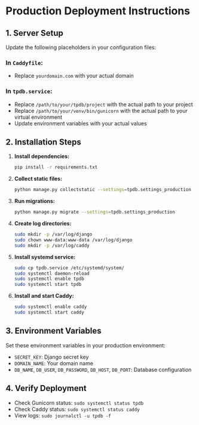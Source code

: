 # Production Deployment Instructions

## 1. Server Setup

Update the following placeholders in your configuration files:

### In `Caddyfile`:
- Replace `yourdomain.com` with your actual domain

### In `tpdb.service`:
- Replace `/path/to/your/tpdb/project` with the actual path to your project
- Replace `/path/to/your/venv/bin/gunicorn` with the actual path to your virtual environment
- Update environment variables with your actual values

## 2. Installation Steps

1. **Install dependencies:**
   ```bash
   pip install -r requirements.txt
   ```

2. **Collect static files:**
   ```bash
   python manage.py collectstatic --settings=tpdb.settings_production
   ```

3. **Run migrations:**
   ```bash
   python manage.py migrate --settings=tpdb.settings_production
   ```

4. **Create log directories:**
   ```bash
   sudo mkdir -p /var/log/django
   sudo chown www-data:www-data /var/log/django
   sudo mkdir -p /var/log/caddy
   ```

5. **Install systemd service:**
   ```bash
   sudo cp tpdb.service /etc/systemd/system/
   sudo systemctl daemon-reload
   sudo systemctl enable tpdb
   sudo systemctl start tpdb
   ```

6. **Install and start Caddy:**
   ```bash
   sudo systemctl enable caddy
   sudo systemctl start caddy
   ```

## 3. Environment Variables

Set these environment variables in your production environment:
- `SECRET_KEY`: Django secret key
- `DOMAIN_NAME`: Your domain name
- `DB_NAME`, `DB_USER`, `DB_PASSWORD`, `DB_HOST`, `DB_PORT`: Database configuration

## 4. Verify Deployment

- Check Gunicorn status: `sudo systemctl status tpdb`
- Check Caddy status: `sudo systemctl status caddy`
- View logs: `sudo journalctl -u tpdb -f`